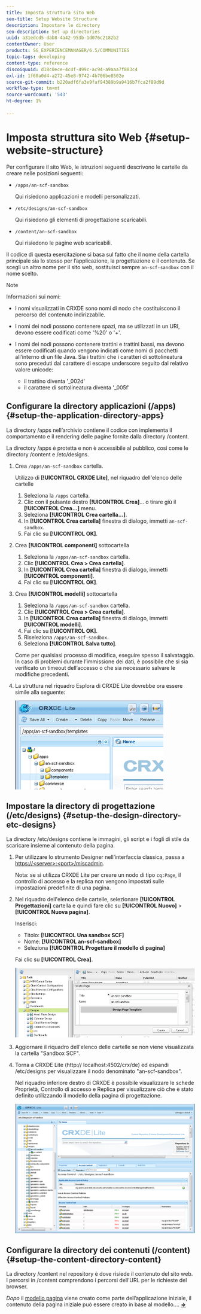 ```yaml
---
title: Imposta struttura sito Web
seo-title: Setup Website Structure
description: Impostare le directory
seo-description: Set up directories
uuid: a31edcd5-dab8-4a42-953b-1d076c2182b2
contentOwner: User
products: SG_EXPERIENCEMANAGER/6.5/COMMUNITIES
topic-tags: developing
content-type: reference
discoiquuid: d18c0ece-4c4f-499c-ac94-a9aaa7f883c4
exl-id: 1f60a0d4-a272-45e8-9742-4b706be8502e
source-git-commit: b220adf6fa3e9faf94389b9a9416b7fca2f89d9d
workflow-type: tm+mt
source-wordcount: '543'
ht-degree: 1%

---
```


# Imposta struttura sito Web {#setup-website-structure}

Per configurare il sito Web, le istruzioni seguenti descrivono le cartelle da creare nelle posizioni seguenti:

* `/apps/an-scf-sandbox`

   Qui risiedono applicazioni e modelli personalizzati.

* `/etc/designs/an-scf-sandbox`

   Qui risiedono gli elementi di progettazione scaricabili.

* `/content/an-scf-sandbox`

   Qui risiedono le pagine web scaricabili.

Il codice di questa esercitazione si basa sul fatto che il nome della cartella principale sia lo stesso per l’applicazione, la progettazione e il contenuto. Se scegli un altro nome per il sito web, sostituisci sempre `an-scf-sandbox` con il nome scelto.

>[!NOTE]
>
>Informazioni sui nomi:
>
>* I nomi visualizzati in CRXDE sono nomi di nodo che costituiscono il percorso del contenuto indirizzabile.
>* I nomi dei nodi possono contenere spazi, ma se utilizzati in un URI, devono essere codificati come &#39;%20&#39; o &#39;+&#39;.
>* I nomi dei nodi possono contenere trattini e trattini bassi, ma devono essere codificati quando vengono indicati come nomi di pacchetti all’interno di un file Java. Sia i trattini che i caratteri di sottolineatura sono preceduti dal carattere di escape underscore seguito dal relativo valore unicode:
   >
   >   * il trattino diventa &#39;_002d&#39;
   >   * il carattere di sottolineatura diventa &#39;_005f&#39;


## Configurare la directory applicazioni (/apps) {#setup-the-application-directory-apps}

La directory /apps nell’archivio contiene il codice con implementa il comportamento e il rendering delle pagine fornite dalla directory /content.

La directory /apps è protetta e non è accessibile al pubblico, così come le directory /content e /etc/designs.

1. Crea `/apps/an-scf-sandbox` cartella.

   Utilizzo di **[!UICONTROL CRXDE Lite]**, nel riquadro dell&#39;elenco delle cartelle

   1. Seleziona la `/apps` cartella.
   1. Clic con il pulsante destro **[!UICONTROL Crea]**... o tirare giù il **[!UICONTROL Crea...]** menu.
   1. Seleziona **[!UICONTROL Crea cartella...]**.
   1. In **[!UICONTROL Crea cartella]** finestra di dialogo, immetti `an-scf-sandbox`.
   1. Fai clic su **[!UICONTROL OK]**.

1. Crea **[!UICONTROL componenti]** sottocartella

   1. Seleziona la `/apps/an-scf-sandbox` cartella.
   1. Clic **[!UICONTROL Crea > Crea cartella]**.
   1. In **[!UICONTROL Crea cartella]** finestra di dialogo, immetti **[!UICONTROL componenti]**.
   1. Fai clic su **[!UICONTROL OK]**.

1. Crea **[!UICONTROL modelli]** sottocartella

   1. Seleziona la `/apps/an-scf-sandbox` cartella.
   1. Clic **[!UICONTROL Crea > Crea cartella]**.
   1. In **[!UICONTROL Crea cartella]** finestra di dialogo, immetti **[!UICONTROL modelli]**.
   1. Fai clic su **[!UICONTROL OK]**.
   1. Riseleziona `/apps/an-scf-sandbox`.
   1. Seleziona **[!UICONTROL Salva tutto]**.

   Come per qualsiasi processo di modifica, eseguire spesso il salvataggio. In caso di problemi durante l’immissione dei dati, è possibile che si sia verificato un timeout dell’accesso o che sia necessario salvare le modifiche precedenti.

1. La struttura nel riquadro Esplora di CRXDE Lite dovrebbe ora essere simile alla seguente:

   ![crxde-template](assets/crxde-template.png)

## Impostare la directory di progettazione (/etc/designs) {#setup-the-design-directory-etc-designs}

La directory /etc/designs contiene le immagini, gli script e i fogli di stile da scaricare insieme al contenuto della pagina.

1. Per utilizzare lo strumento Designer nell’interfaccia classica, passa a [https://&lt;server>:&lt;port>/miscadmin](http://localhost:4502/miscadmin).

   Nota: se si utilizza CRXDE Lite per creare un nodo di tipo `cq:Page`, il controllo di accesso e la replica non vengono impostati sulle impostazioni predefinite di una pagina.

1. Nel riquadro dell&#39;elenco delle cartelle, selezionare **[!UICONTROL Progettazioni]** cartella e quindi fare clic su **[!UICONTROL Nuovo]** > **[!UICONTROL Nuova pagina]**.

   Inserisci:

   * Titolo: **[!UICONTROL Una sandbox SCF]**
   * Nome: **[!UICONTROL an-scf-sandbox]**
   * Seleziona **[!UICONTROL Progettare il modello di pagina]**

   Fai clic su **[!UICONTROL Crea]**.

   ![design-template](assets/design-template.png)

1. Aggiornare il riquadro dell&#39;elenco delle cartelle se non viene visualizzata la cartella &quot;Sandbox SCF&quot;.

1. Torna a CRXDE Lite (http:// localhost:4502/crx/de) ed espandi /etc/designs per visualizzare il nodo denominato &quot;an-scf-sandbox&quot;.

   Nel riquadro inferiore destro di CRXDE è possibile visualizzare le schede Proprietà, Controllo di accesso e Replica per visualizzare ciò che è stato definito utilizzando il modello della pagina di progettazione.

   ![crxde-configure-template](assets/crxde-configure-template.png)

## Configurare la directory dei contenuti (/content) {#setup-the-content-directory-content}

La directory /content nel repository è dove risiede il contenuto del sito web. I percorsi in /content comprendono i percorsi dell’URL per le richieste del browser.

*Dopo* il [modello pagina](initial-app.md#createthepagetemplate) viene creato come parte dell’applicazione iniziale, il contenuto della pagina iniziale può essere creato in base al modello.... [**⇒**](initial-app.md)
